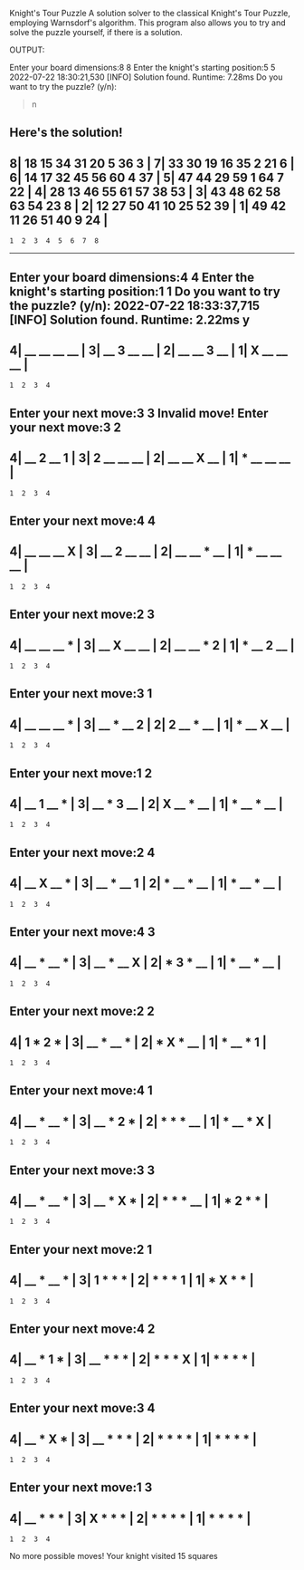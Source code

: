 Knight's Tour Puzzle
A solution solver to the classical Knight's Tour Puzzle, employing Warnsdorf's algorithm.
This program also allows you to try and solve the puzzle yourself, if there is a solution.



OUTPUT:

Enter your board dimensions:8 8
Enter the knight's starting position:5 5
2022-07-22 18:30:21,530 [INFO] Solution found. Runtime: 7.28ms
Do you want to try the puzzle? (y/n):
> n

Here's the solution!
 ---------------------------
8| 18 15 34 31 20  5 36  3 |
7| 33 30 19 16 35  2 21  6 |
6| 14 17 32 45 56 60  4 37 |
5| 47 44 29 59  1 64  7 22 |
4| 28 13 46 55 61 57 38 53 |
3| 43 48 62 58 63 54 23  8 |
2| 12 27 50 41 10 25 52 39 |
1| 49 42 11 26 51 40  9 24 |
 ---------------------------
    1  2  3  4  5  6  7  8
    
    
---------------------

Enter your board dimensions:4 4
Enter the knight's starting position:1 1
Do you want to try the puzzle? (y/n):
2022-07-22 18:33:37,715 [INFO] Solution found. Runtime: 2.22ms
y
 ---------------
4| __ __ __ __ |
3| __  3 __ __ |
2| __ __  3 __ |
1|  X __ __ __ |
 ---------------
    1  2  3  4
Enter your next move:3 3
Invalid move! Enter your next move:3 2
 ---------------
4| __  2 __  1 |
3|  2 __ __ __ |
2| __ __  X __ |
1|  * __ __ __ |
 ---------------
    1  2  3  4
Enter your next move:4 4
 ---------------
4| __ __ __  X |
3| __  2 __ __ |
2| __ __  * __ |
1|  * __ __ __ |
 ---------------
    1  2  3  4
Enter your next move:2 3
 ---------------
4| __ __ __  * |
3| __  X __ __ |
2| __ __  *  2 |
1|  * __  2 __ |
 ---------------
    1  2  3  4
Enter your next move:3 1
 ---------------
4| __ __ __  * |
3| __  * __  2 |
2|  2 __  * __ |
1|  * __  X __ |
 ---------------
    1  2  3  4
Enter your next move:1 2
 ---------------
4| __  1 __  * |
3| __  *  3 __ |
2|  X __  * __ |
1|  * __  * __ |
 ---------------
    1  2  3  4
Enter your next move:2 4
 ---------------
4| __  X __  * |
3| __  * __  1 |
2|  * __  * __ |
1|  * __  * __ |
 ---------------
    1  2  3  4
Enter your next move:4 3
 ---------------
4| __  * __  * |
3| __  * __  X |
2|  *  3  * __ |
1|  * __  * __ |
 ---------------
    1  2  3  4
Enter your next move:2 2
 ---------------
4|  1  *  2  * |
3| __  * __  * |
2|  *  X  * __ |
1|  * __  *  1 |
 ---------------
    1  2  3  4
Enter your next move:4 1
 ---------------
4| __  * __  * |
3| __  *  2  * |
2|  *  *  * __ |
1|  * __  *  X |
 ---------------
    1  2  3  4
Enter your next move:3 3
 ---------------
4| __  * __  * |
3| __  *  X  * |
2|  *  *  * __ |
1|  *  2  *  * |
 ---------------
    1  2  3  4
Enter your next move:2 1
 ---------------
4| __  * __  * |
3|  1  *  *  * |
2|  *  *  *  1 |
1|  *  X  *  * |
 ---------------
    1  2  3  4
Enter your next move:4 2
 ---------------
4| __  *  1  * |
3| __  *  *  * |
2|  *  *  *  X |
1|  *  *  *  * |
 ---------------
    1  2  3  4
Enter your next move:3 4
 ---------------
4| __  *  X  * |
3| __  *  *  * |
2|  *  *  *  * |
1|  *  *  *  * |
 ---------------
    1  2  3  4
Enter your next move:1 3
 ---------------
4| __  *  *  * |
3|  X  *  *  * |
2|  *  *  *  * |
1|  *  *  *  * |
 ---------------
    1  2  3  4
No more possible moves!
Your knight visited 15 squares
